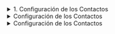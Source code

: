 


<details>
<summary>
1. Configuración de los Contactos
</summary>


<details>
<summary>
              1.1 Importar contactos
</summary>
[dads](google.com)
  fsdfsfds
  
  fsdfds
  
  fdsfds
                [Paso 1. Ir al sector de los archivos de contactos en las nubes(https://github.com/Funpei/chatBot/tree/master/Configuraciones)

                *Paso 2.* Ejectutar el programa que efecúa la importación de contactos
                ir al escritorio y hacer clic en el acceso directo llamado <Cargar_Contactos>

              



</details>

<p>



```python
print("hello world!")
```

</p>
</details>



<details>
<summary>
Configuración de los Contactos
</summary>
<p>
#### yes, even hidden code blocks!

```python
print("hello world!")
```

</p>
</details>




<details>
<summary>
Configuración de los Contactos
</summary>
<p>
#### yes, even hidden code blocks!

```python
print("hello world!")
```

</p>
</details>

